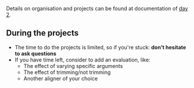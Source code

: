 
Details on organisation and projects can be found at documentation of [day 2](day2/group_work.md).

## During the projects

* The time to do the projects is limited, so if you're stuck: **don't hesitate to ask questions**
* If you have time left, consider to add an evaluation, like:
    * The effect of varying specific arguments
    * The effect of trimming/not trimming
    * Another aligner of your choice
